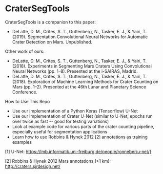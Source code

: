 # CraterSegTools

CraterSegTools is a companion to this paper:
- DeLatte, D. M., Crites, S. T., Guttenberg, N., Tasker, E. J., & Yairi, T. (2019). Segmentation Convolutional Neural Networks for Automatic Crater Detection on Mars. Unpublished.

Other work of ours:
- DeLatte, D. M., Crites, S. T., Guttenberg, N., Tasker, E. J., & Yairi, T. (2018). Experiments in Segmenting Mars Craters Using Convolutional Neural Networks (pp. 1–8). Presented at the i-SAIRAS, Madrid.
- DeLatte, D. M., Crites, S. T., Guttenberg, N., Tasker, E. J., & Yairi, T. (2018). Exploration of Machine Learning Methods for Crater Counting on Mars (pp. 1–2). Presented at the 46th Lunar and Planetary Science Conference. 

How to Use This Repo
- Use our implementation of a Python Keras (Tensorflow) U-Net 
- Use our implementation of Crater U-Net (similar to U-Net, epochs run over twice as fast -- good for testing variations)
- Look at example code for various parts of the crater counting pipeline, especially useful for segmentation applications
- Learn how to use Robbins & Hynek 2012 [2] annotations as training examples

[1] U-Net: https://lmb.informatik.uni-freiburg.de/people/ronneber/u-net/]

[2] Robbins & Hynek 2012 Mars annotations (>1 km): http://craters.sjrdesign.net/

